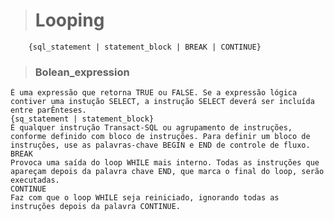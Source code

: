 ># Looping
``` 
    {sql_statement | statement_block | BREAK | CONTINUE}
```

>### Bolean_expression
    É uma expressão que retorna TRUE ou FALSE. Se a expressão lógica contiver uma instução SELECT, a instrução SELECT deverá ser incluída entre parÊnteses.
    {sq_statement | statement_block}
    É qualquer instrução Transact-SQL ou agrupamento de instruções, conforme definido com bloco de instruções. Para definir um bloco de instruções, use as palavras-chave BEGIN e END de controle de fluxo.
    BREAK
    Provoca uma saída do loop WHILE mais interno. Todas as instruções que apareçam depois da palavra chave END, que marca o final do loop, serão executadas.
    CONTINUE
    Faz com que o loop WHILE seja reiniciado, ignorando todas as instruções depois da palavra CONTINUE.
